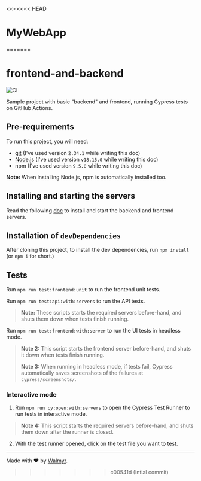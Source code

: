 <<<<<<< HEAD
# MyWebApp
=======
# frontend-and-backend

![CI](https://github.com/wlsf82/frontend-and-backend/actions/workflows/ci.yml/badge.svg)

Sample project with basic "backend" and frontend, running Cypress tests on GitHub Actions.

## Pre-requirements

To run this project, you will need:

- [git](https://git-scm.com/downloads) (I've used version `2.34.1` while writing this doc)
- [Node.js](https://nodejs.org/en/) (I've used version `v18.15.0` while writing this doc)
- npm (I've used version `9.5.0` while writing this doc)

**Note:** When installing Node.js, npm is automatically installed too.

## Installing and starting the servers

Read the following [doc](./TestEnvironment.md) to install and start the backend and frontend servers.

## Installation of `devDependencies`

After cloning this project, to install the dev dependencies, run `npm install` (or `npm i` for short.)

## Tests

Run `npm run test:frontend:unit` to run the frontend unit tests.

Run `npm run test:api:with:servers` to run the API tests.

> **Note:** These scripts starts the required servers before-hand, and shuts them down when tests finish running.

Run `npm run test:frontend:with:server` to run the UI tests in headless mode.

> **Note 2:** This script starts the frontend server before-hand, and shuts it down when tests finish running.
>
> **Note 3:** When running in headless mode, if tests fail, Cypress automatically saves screenshots of the failures at `cypress/screenshots/`.

### Interactive mode

1. Run `npm run cy:open:with:servers` to open the Cypress Test Runner to run tests in interactive mode.

> **Note 4:** This script starts the required servers before-hand, and shuts them down after the runner is closed.

2. With the test runner opened, click on the test file you want to test.

___

Made with ❤️ by [Walmyr](https://walmyr.dev).
>>>>>>> c00541d (Intial commit)
